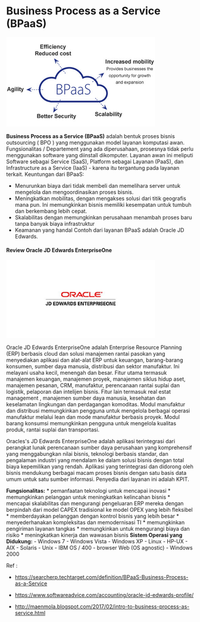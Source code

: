 # Business Process as a Service (BPaaS)

![alt text](https://github.com/EnjangDwiKartini/tct/blob/master/images/bpaas.png "bpaas")

**Business Process as a Service (BPaaS)**  adalah bentuk proses bisnis outsourcing ( BPO ) yang menggunakan model layanan komputasi awan.
Fungsionalitas / Departement yang ada diperusahaan, prosesnya tidak perlu menggunakan software yang diinstall dikomputer. 
Layanan awan ini meliputi Software sebagai Service (SaaS), Platform sebagai Layanan (PaaS), dan Infrastructure as a Service (IaaS) - karena itu tergantung pada layanan terkait.
Keuntungan dari BPaaS:
- Menurunkan biaya dari tidak membeli dan memelihara server untuk mengelola dan mengoordinasikan proses bisnis.
- Meningkatkan mobilitas, dengan mengakses solusi dari titik geografis mana pun. Ini memungkinkan bisnis memiliki kesempatan untuk tumbuh dan berkembang lebih cepat.
- Skalabilitas dengan memungkinkan perusahaan menambah proses baru tanpa banyak biaya infrastruktur
- Keamanan yang handal
Contoh dari layanan BPaaS adalah Oracle JD Edwards. 


#### Review Oracle JD Edwards EnterpriseOne

![alt text](https://github.com/EnjangDwiKartini/tct/blob/master/images/oracleJD.png "oracleJD")

Oracle JD Edwards EnterpriseOne adalah Enterprise Resource Planning (ERP) berbasis cloud dan solusi manajemen rantai pasokan yang menyediakan aplikasi dan alat-alat ERP untuk keuangan, barang-barang konsumen, sumber daya manusia, distribusi dan sektor manufaktur. Ini melayani usaha kecil, menengah dan besar. Fitur utama termasuk manajemen keuangan, manajemen proyek, manajemen siklus hidup aset, manajemen pesanan, CRM, manufaktur, perencanaan rantai suplai dan logistik, pelaporan dan intelijen bisnis. Fitur lain termasuk real estat management , manajemen sumber daya manusia, kesehatan dan keselamatan lingkungan dan perdagangan komoditas. Modul manufaktur dan distribusi memungkinkan pengguna untuk mengelola berbagai operasi manufaktur melalui lean dan mode manufaktur berbasis proyek. Modul barang konsumsi memungkinkan pengguna untuk mengelola kualitas produk, rantai suplai dan transportasi.

Oracles's JD Edwards EnterpriseOne adalah aplikasi terintegrasi dari perangkat lunak perencanaan sumber daya perusahaan yang komprehensif yang menggabungkan nilai bisnis, teknologi berbasis standar, dan pengalaman industri yang mendalam ke dalam solusi bisnis dengan total biaya kepemilikan yang rendah. Aplikasi yang terintegrasi dan didorong oleh bisnis mendukung berbagai macam proses bisnis dengan satu basis data umum untuk satu sumber informasi.
Penyedia dari layanan ini adalah KPIT. 

**Fungsionalitas:**
	* pemanfaatan  teknologi untuk mencapai inovasi
	* memungkinkan pelanggan untuk meningkatkan kelincahan bisnis
	* mencapai skalabilitas dan mengurangi pengeluaran ERP mereka dengan berpindah dari model CAPEX tradisional ke model OPEX yang lebih fleksibel
	* memberdayakan pelanggan dengan kontrol bisnis yang lebih besar
	* menyederhanakan kompleksitas  dan memodernisasi TI
	* memungkinkan pengiriman layanan tangkas
	* memungkinkan  untuk mengurangi biaya dan risiko
	* meningkatkan kinerja dan wawasan bisnis
**Sistem Operasi yang Didukung:**
	- Windows 7
	- Windows Vista
	- Windows XP
	- Linux
	- HP-UX
	- AIX
	- Solaris
	- Unix
	- IBM OS / 400
	- browser Web (OS agnostic)
	- Windows 2000

	
Ref : 
* https://searcherp.techtarget.com/definition/BPaaS-Business-Process-as-a-Service

* https://www.softwareadvice.com/accounting/oracle-jd-edwards-profile/

* http://maenmola.blogspot.com/2017/02/intro-to-business-process-as-service.html

		


